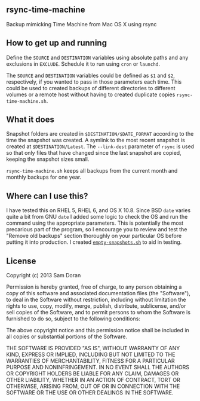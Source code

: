 ## rsync-time-machine

Backup mimicking Time Machine from Mac OS X using rsync

## How to get up and running

Define the `SOURCE` and `DESTINATION` variables using absolute paths and any exclusions in `EXCLUDE`. Schedule it to run using `cron` or `launchd`.

The  `SOURCE` and `DESTINATION` variables could be defined as `$1` and `$2`, respectively, if you wanted to pass in those parameters each time. This could be used to created backups of different directories to different volumes or a remote host without having to created duplicate copies `rsync-time-machine.sh`.

## What it does

Snapshot folders are created in `$DESTINATION/$DATE_FORMAT` according to the time the snapshot was created. A symlink to the most recent snapshot is created at `$DESTINATION/Latest`. The `--link-dest` parameter of `rsync` is used so that only files that have changed since the last snapshot are copied, keeping the snapshot sizes small.

`rsync-time-machine.sh` keeps all backups from the current month and monthly backups for one year.

## Where can I use this?

I have tested this on RHEL 5, RHEL 6, and OS X 10.8. Since BSD `date` varies quite a bit from GNU `date` I added some logic to check the OS and run the command using the appropriate parameters. This is potentially the most precarious part of the program, so I encourage you to review and test the "Remove old backups" section thoroughly on your particular OS before putting it into production. I created [`empty-snapshots.sh`](https://gist.github.com/samdoran/5346072#file-empty-snapshots-sh) to aid in testing.

## License

Copyright (c) 2013 Sam Doran

Permission is hereby granted, free of charge, to any person obtaining a copy of this software and associated documentation files (the "Software"), to deal in the Software without restriction, including without limitation the rights to use, copy, modify, merge, publish, distribute, sublicense, and/or sell copies of the Software, and to permit persons to whom the Software is furnished to do so, subject to the following conditions:

The above copyright notice and this permission notice shall be included in all copies or substantial portions of the Software.

THE SOFTWARE IS PROVIDED "AS IS", WITHOUT WARRANTY OF ANY KIND, EXPRESS OR IMPLIED, INCLUDING BUT NOT LIMITED TO THE WARRANTIES OF MERCHANTABILITY, FITNESS FOR A PARTICULAR PURPOSE AND NONINFRINGEMENT. IN NO EVENT SHALL THE AUTHORS OR COPYRIGHT HOLDERS BE LIABLE FOR ANY CLAIM, DAMAGES OR OTHER LIABILITY, WHETHER IN AN ACTION OF CONTRACT, TORT OR OTHERWISE, ARISING FROM, OUT OF OR IN CONNECTION WITH THE SOFTWARE OR THE USE OR OTHER DEALINGS IN THE SOFTWARE.


